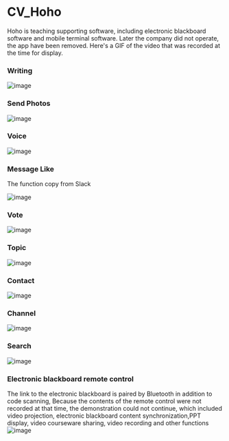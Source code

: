 # CV_Hoho
Hoho is teaching supporting software, including electronic blackboard software and mobile terminal software. Later the company did not operate, the app have been removed. Here's a GIF of the video that was recorded at the time for display.
### Writing
![image](https://github.com/BrookeMa/CV_Hoho/blob/master/GIF/IMB_yUvxwi.GIF)
### Send Photos
![image](https://github.com/BrookeMa/CV_Hoho/blob/master/GIF/IMB_5tmRB3.GIF)
### Voice
![image](https://github.com/BrookeMa/CV_Hoho/blob/master/GIF/IMB_4mKSyx.GIF)
### Message Like
The function copy from Slack

![image](https://github.com/BrookeMa/CV_Hoho/blob/master/GIF/IMB_Iy5FvW.GIF)
### Vote
![image](https://github.com/BrookeMa/CV_Hoho/blob/master/GIF/IMB_d4DiAD.GIF)
### Topic
![image](https://github.com/BrookeMa/CV_Hoho/blob/master/GIF/IMB_H6Etlb.GIF)
### Contact
![image](https://github.com/BrookeMa/CV_Hoho/blob/master/GIF/IMB_H7ex3U.GIF)
### Channel
![image](https://github.com/BrookeMa/CV_Hoho/blob/master/GIF/IMB_itsTj1.GIF)
### Search
![image](https://github.com/BrookeMa/CV_Hoho/blob/master/GIF/IMB_pZ8djB.GIF)
### Electronic blackboard remote control
The link to the electronic blackboard is paired by Bluetooth in addition to code scanning, Because the contents of the remote control were not recorded at that time, the demonstration could not continue, which included video projection, electronic blackboard content synchronization,PPT display, video courseware sharing, video recording and other functions
![image](https://github.com/BrookeMa/CV_Hoho/blob/master/GIF/IMB_ZrxZnL.GIF)
